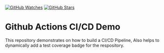 <!-- [![codecov](https://codecov.io/gh/jatinmehrotra/CI-CD-demo/branch/main/graph/badge.svg?token=AZW7E219JS)](https://codecov.io/gh/jatinmehrotra/CI-CD-demo) -->
[![GitHub Watches](https://img.shields.io/github/watchers/jatinmehrotra/CI-CD-demo.svg?style=social&label=Watch&maxAge=2592000)](https://github.com/jatinmehrotra/CI-CD-demo/watchers)
[![GitHub Stars](https://img.shields.io/github/stars/jatinmehrotra/CI-CD-demo.svg?style=social&label=Star&maxAge=2592000)](https://github.com/jatinmehrotra/CI-CD-demo/stargazers)

# Github Actions CI/CD Demo

This repository demonstrates on how to build a CI/CD Pipeline, Also helps to dynamically add a test coverage badge for the respository.

